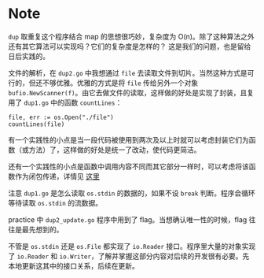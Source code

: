 # Note

`dup` 取重复这个程序结合 map 的思想很巧妙，复杂度为 O(n)。除了这种算法之外还有其它算法可以实现吗？它们的复杂度是怎样的？
这是我们的问题，也是留给日后实践的。


文件的解析，在 `dup2.go` 中我想通过 `file` 去读取文件到切片。当然这种方式是可行的，但还不够优雅。优雅的方式是将 `file` 传给另外一个对象 `bufio.NewScanner(f)`。由它去做文件的读取，这样做的好处是实现了封装，且复用了 `dup1.go` 中的函数 `countLines`：
```
file, err := os.Open("./file")
countLines(file)
```


有一个实践性的小点是当一段代码被使用到两次及以上时就可以考虑封装它们为函数（或方法）了，这样做的好处是统一了改动，使代码更简洁。  

还有一个实践性的小点是函数中调用内容不同而其它部分一样时，可以考虑将该函数作为闭包传递，详情见 [这里](../1.3/README.md)  


注意 `dup1.go` 是怎么读取 `os.stdin` 的数据的，如果不设 `break` 判断。程序会循环等待读取 `os.stdin` 的流数据。


practice 中 `dup2_update.go` 程序中用到了 flag。当想确认唯一性的时候，flag 往往是最先想到的。


不管是 `os.stdin` 还是 `os.File` 都实现了 `io.Reader` 接口。程序里大量的对象实现了 `io.Reader` 和 `io.Writer`，了解并掌握这部分内容对后续的开发很有必要。先本地更新这其中的接口关系，后续在更新。
